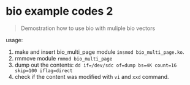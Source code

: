 # bio example codes 2

> Demostration how to use bio with muliple bio vectors

usage:
1. make and insert bio_multi_page module `insmod bio_multi_page.ko`.
2. rmmove module `rmmod bio_multi_page`
3. dump out the contents:
   `dd if=/dev/sdc of=dump bs=4K count=16 skip=100 iflag=direct`
4. check if the content was modified with `vi` and `xxd` command.
